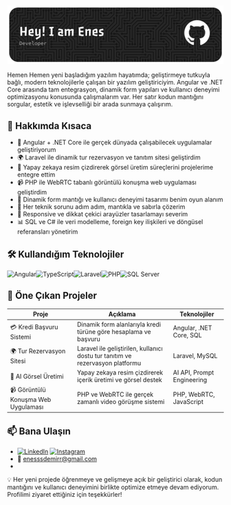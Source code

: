 

![ZyPoo26](img/github-header-banner.png)

Hemen Hemen yeni başladığım yazılım hayatımda; geliştirmeye tutkuyla bağlı, modern teknolojilerle çalışan bir yazılım geliştiriciyim. Angular ve .NET Core arasında tam entegrasyon, dinamik form yapıları ve kullanıcı deneyimi optimizasyonu konusunda çalışmalarım var. Her satır kodun mantığını sorgular, estetik ve işlevselliği bir arada sunmaya çalışırım.

## 🚀 Hakkımda Kısaca

- 🔧 Angular + .NET Core ile gerçek dünyada çalışabilecek uygulamalar geliştiriyorum
- 🌍 Laravel ile dinamik tur rezervasyon ve tanıtım sitesi geliştirdim  
- 🧠 Yapay zekaya resim çizdirerek görsel üretim süreçlerini projelerime entegre ettim  
- 📹 PHP ile WebRTC tabanlı görüntülü konuşma web uygulaması geliştirdim  
- 🎯 Dinamik form mantığı ve kullanıcı deneyimi tasarımı benim oyun alanım  
- 🧠 Her teknik sorunu adım adım, mantıkla ve sabırla çözerim  
- 🎨 Responsive ve dikkat çekici arayüzler tasarlamayı severim  
- 📊 SQL ve C# ile veri modelleme, foreign key ilişkileri ve döngüsel referansları yönetirim  

## 🛠️ Kullandığım Teknolojiler

![Angular](https://img.shields.io/badge/-Angular-DD0031?style=flat&logo=angular&logoColor=white)![TypeScript](https://img.shields.io/badge/-TypeScript-3178C6?style=flat&logo=typescript&logoColor=white)![Laravel](https://img.shields.io/badge/-Laravel-F72C1F?style=flat&logo=laravel&logoColor=white)![PHP](https://img.shields.io/badge/-PHP-777BB4?style=flat&logo=php&logoColor=white)![SQL Server](https://img.shields.io/badge/-SQL%20Server-CC2927?style=flat&logo=microsoft-sql-server&logoColor=white)


## 📂 Öne Çıkan Projeler

| Proje | Açıklama | Teknolojiler |
|-------|----------|--------------|
| 💳 Kredi Başvuru Sistemi | Dinamik form alanlarıyla kredi türüne göre hesaplama ve başvuru | Angular, .NET Core, SQL |
| 🌍 Tur Rezervasyon Sitesi | Laravel ile geliştirilen, kullanıcı dostu tur tanıtım ve rezervasyon platformu | Laravel, MySQL |
| 🧠 AI Görsel Üretimi | Yapay zekaya resim çizdirerek içerik üretimi ve görsel destek | AI API, Prompt Engineering |
| 📹 Görüntülü Konuşma Web Uygulaması | PHP ve WebRTC ile gerçek zamanlı video görüşme sistemi | PHP, WebRTC, JavaScript |



## 📫 Bana Ulaşın

- [![LinkedIn](https://img.shields.io/badge/-LinkedIn-0A66C2?style=flat&logo=linkedin&logoColor=white)](https://www.linkedin.com/in/enes-demir-26-zypoo) [![Instagram](https://img.shields.io/badge/-Instagram-E4405F?style=flat&logo=instagram&logoColor=white)](https://www.instagram.com/demr_ens)
- 📧 enesssdemirr@gmail.com
-

💡 Her yeni projede öğrenmeye ve gelişmeye açık bir geliştirici olarak, kodun mantığını ve kullanıcı deneyimini birlikte optimize etmeye devam ediyorum. Profilimi ziyaret ettiğiniz için teşekkürler!
